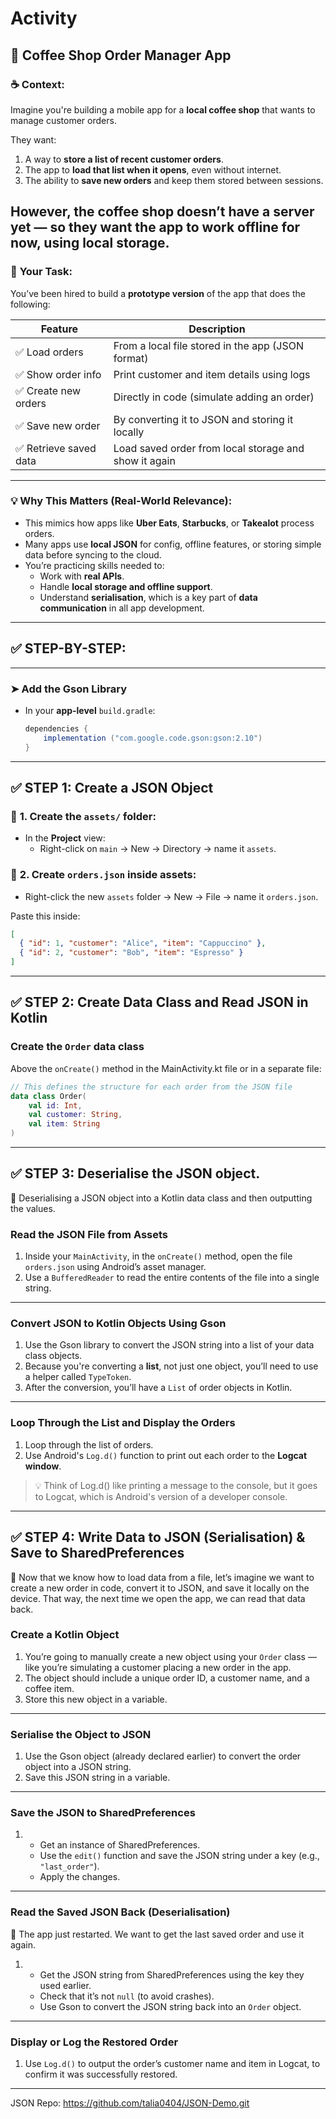 # Activity

## 🧾 **Coffee Shop Order Manager App**

### ☕ **Context**:
Imagine you're building a mobile app for a **local coffee shop** that wants to manage customer orders.

They want:
1. A way to **store a list of recent customer orders**.
2. The app to **load that list when it opens**, even without internet.
3. The ability to **save new orders** and keep them stored between sessions.

However, the coffee shop doesn’t have a server yet — so they want the app to work **offline** for now, using **local storage**.
---

### 🎯 **Your Task**:
You’ve been hired to build a **prototype version** of the app that does the following:

| Feature | Description |
|--------|-------------|
| ✅ Load orders | From a local file stored in the app (JSON format) |
| ✅ Show order info | Print customer and item details using logs |
| ✅ Create new orders | Directly in code (simulate adding an order) |
| ✅ Save new order | By converting it to JSON and storing it locally |
| ✅ Retrieve saved data | Load saved order from local storage and show it again |

---

### 💡 **Why This Matters (Real-World Relevance)**:

- This mimics how apps like **Uber Eats**, **Starbucks**, or **Takealot** process orders.
- Many apps use **local JSON** for config, offline features, or storing simple data before syncing to the cloud.
- You’re practicing skills needed to:
  - Work with **real APIs**.
  - Handle **local storage and offline support**.
  - Understand **serialisation**, which is a key part of **data communication** in all app development.

---

## ✅ STEP-BY-STEP:

---
### ➤ **Add the Gson Library**

- In your **app-level** `build.gradle`:
  ```gradle
  dependencies {
      implementation ("com.google.code.gson:gson:2.10")
  }
  ```
---

## ✅ STEP 1: Create a JSON Object

### 🔹 **1. Create the `assets/` folder**:
- In the **Project** view:
  - Right-click on `main` → New → Directory → name it `assets`.

### 🔹 **2. Create `orders.json` inside assets**:
- Right-click the new `assets` folder → New → File → name it `orders.json`.

Paste this inside:
```json
[
  { "id": 1, "customer": "Alice", "item": "Cappuccino" },
  { "id": 2, "customer": "Bob", "item": "Espresso" }
]
```

---

## ✅ STEP 2: Create Data Class and Read JSON in Kotlin

### **Create the `Order` data class**
Above the `onCreate()` method in the MainActivity.kt file or in a separate file:

```kotlin
// This defines the structure for each order from the JSON file
data class Order(
    val id: Int,
    val customer: String,
    val item: String
)
```

---

## ✅ STEP 3: Deserialise the JSON object.

📌 Deserialising a JSON object into a Kotlin data class and then outputting the values.

###  **Read the JSON File from Assets**

1. Inside your `MainActivity`, in the `onCreate()` method, open the file `orders.json` using Android’s asset manager.
2. Use a `BufferedReader` to read the entire contents of the file into a single string.

---

### **Convert JSON to Kotlin Objects Using Gson**

1. Use the Gson library to convert the JSON string into a list of your data class objects.
2. Because you're converting a **list**, not just one object, you’ll need to use a helper called `TypeToken`.
3. After the conversion, you’ll have a `List` of order objects in Kotlin.

---

### **Loop Through the List and Display the Orders**

1. Loop through the list of orders.
2. Use Android's `Log.d()` function to print out each order to the **Logcat window**.

> 💡 Think of Log.d() like printing a message to the console, but it goes to Logcat, which is Android's version of a developer console.
---

## ✅ STEP 4: Write Data to JSON (Serialisation) & Save to SharedPreferences

📌 Now that we know how to load data from a file, let’s imagine we want to create a new order in code, convert it to JSON, and save it locally on the device. That way, the next time we open the app, we can read that data back.


### **Create a Kotlin Object**

1. You’re going to manually create a new object using your `Order` class — like you’re simulating a customer placing a new order in the app.
2. The object should include a unique order ID, a customer name, and a coffee item.
3. Store this new object in a variable.

---

### **Serialise the Object to JSON**

1. Use the Gson object (already declared earlier) to convert the order object into a JSON string.
2. Save this JSON string in a variable.

---

### **Save the JSON to SharedPreferences**
1. 
   - Get an instance of SharedPreferences.
   - Use the `edit()` function and save the JSON string under a key (e.g., `"last_order"`).
   - Apply the changes.

---

### **Read the Saved JSON Back (Deserialisation)**

📌 The app just restarted. We want to get the last saved order and use it again.

1.
   - Get the JSON string from SharedPreferences using the key they used earlier.
   - Check that it’s not `null` (to avoid crashes).
   - Use Gson to convert the JSON string back into an `Order` object.

---

### **Display or Log the Restored Order**
1. Use `Log.d()` to output the order’s customer name and item in Logcat, to confirm it was successfully restored.

---

JSON Repo: https://github.com/talia0404/JSON-Demo.git
